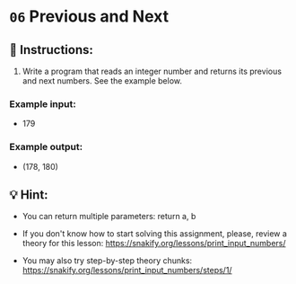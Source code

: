 # `06` Previous and Next

## 📝 Instructions:

1. Write a program that reads an integer number and returns its previous and next numbers. See the example below.

### Example input:

+ 179

### Example output:

+ (178, 180)

## 💡 Hint:

+ You can return multiple parameters: return a, b

+ If you don't know how to start solving this assignment, please, review a theory for this lesson:
https://snakify.org/lessons/print_input_numbers/

+ You may also try step-by-step theory chunks:
https://snakify.org/lessons/print_input_numbers/steps/1/